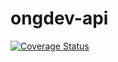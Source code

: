 # ongdev-api
[![Coverage Status](https://coveralls.io/repos/github/OngDev/api-gateway/badge.svg?branch=master)](https://coveralls.io/github/OngDev/api-gateway?branch=master)
